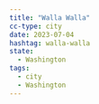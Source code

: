 ```yaml
---
title: "Walla Walla"
cc-type: city
date: 2023-07-04
hashtag: walla-walla
state:
  - Washington
tags:
  - city
  - Washington
---
```

